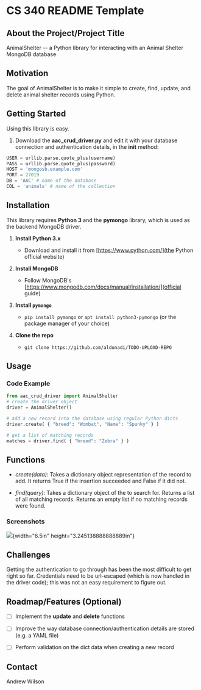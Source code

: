 # CS 340 README Template

## About the Project/Project Title

AnimalShelter -- a Python library for interacting with an Animal Shelter
MongoDB database

## Motivation

The goal of AnimalShelter is to make it simple to create, find, update,
and delete animal shelter records using Python.

## Getting Started

Using this library is easy.

1. Download the **aac_crud_driver.py** and edit it with your database
connection and authentication details, in the **__init__** method:

```python
USER = urllib.parse.quote_plus(username)
PASS = urllib.parse.quote_plus(password) 
HOST = 'mongosb.example.com' 
PORT = 27019
DB = 'AAC' # name of the database       
COL = 'animals' # name of the collection
```

## Installation

This library requires **Python 3** and the **pymongo** library, which is
used as the backend MongoDB driver.

1. **Install Python 3.x**
   * Download and install it from [https://www.python.com/](the Python official website)

2. **Install MongoDB**
   * Follow MongoDB's [https://www.mongodb.com/docs/manual/installation/](official guide)

3. **Install `pymongo`**
   * `pip install pymongo` or `apt install python3-pymongo` (or the package manager of your choice)

4. **Clone the repo**
   * `git clone https://github.com/aldonadi/TODO-UPLOAD-REPO`

## Usage

### Code Example

```python
from aac_crud_driver import AnimalShelter
# create the driver object
driver = AnimalShelter()

# add a new record into the database using regular Python dicts
driver.create( { "breed": "Wombat", "Name": "Spunky" } )

# get a list of matching records
matches = driver.find( { "breed": "Zebra" } )
```

## Functions

* *create(data)*: Takes a dictionary object representation
of the record to add. It returns True if the insertion succeeded and
False if it did not.

* *find(query)*: Takes a dictionary object of the to search
for. Returns a list of all matching records. Returns an empty list if
no matching records were found.


### Screenshots

![](media/image1.png){width="6.5in" height="3.245138888888889in"}

## Challenges

Getting the authentication to go through has been the most difficult to
get right so far. Credentials need to be url-escaped (which is now
handled in the driver code); this was not an easy requirement to figure
out.

## Roadmap/Features (Optional)

- [ ] Implement the **update** and **delete** functions

- [ ] Improve the way database connection/authentication details are
      stored (e.g. a YAML file)

- [ ] Perform validation on the dict data when creating a new record

## Contact

Andrew Wilson
